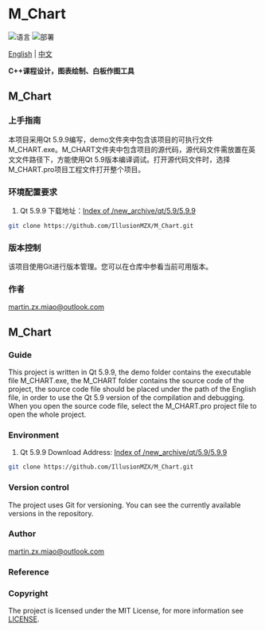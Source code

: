 
# M_Chart

![语言](https://img.shields.io/badge/语言-C++-9A90FD.svg)  ![部署](https://img.shields.io/badge/部署-Qt5.9.9-22C757.svg)

[English](#en) | [中文](#cn)

**C++课程设计，图表绘制、白板作图工具**


## <span id="cn">M_Chart</span>

### 上手指南

本项目采用Qt 5.9.9编写，demo文件夹中包含该项目的可执行文件M_CHART.exe。M_CHART文件夹中包含项目的源代码，源代码文件需放置在英文文件路径下，方能使用Qt 5.9版本编译调试。打开源代码文件时，选择M_CHART.pro项目工程文件打开整个项目。


### 环境配置要求

1. Qt 5.9.9 下载地址：[Index of /new_archive/qt/5.9/5.9.9](https://download.qt.io/new_archive/qt/5.9/5.9.9/)

```sh
git clone https://github.com/IllusionMZX/M_Chart.git
```


### 版本控制

该项目使用Git进行版本管理。您可以在仓库中参看当前可用版本。

### 作者

martin.zx.miao@outlook.com

## <span id="en">M_Chart</span>

### Guide

This project is written in Qt 5.9.9, the demo folder contains the executable file M_CHART.exe, the M_CHART folder contains the source code of the project, the source code file should be placed under the path of the English file, in order to use the Qt 5.9 version of the compilation and debugging. When you open the source code file, select the M_CHART.pro project file to open the whole project.

### Environment

1. Qt 5.9.9 Download Address: [Index of /new_archive/qt/5.9/5.9.9](https://download.qt.io/new_archive/qt/5.9/5.9.9/)

```sh
git clone https://github.com/IllusionMZX/M_Chart.git
```

### Version control

The project uses Git for versioning. You can see the currently available versions in the repository.

### Author

martin.zx.miao@outlook.com

### Reference



### Copyright

The project is licensed under the MIT License, for more information see [LICENSE](https://github.com/IllusionMZX/M_Chart/blob/main/LICENSE).
